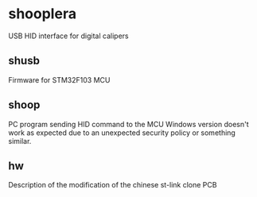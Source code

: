 # shooplera
USB HID interface for digital calipers

## shusb
Firmware for STM32F103 MCU

## shoop
PC program sending HID command to the MCU
Windows version doesn't work as expected due to an unexpected security policy or something similar.

## hw
Description of the modification of the chinese st-link clone PCB
